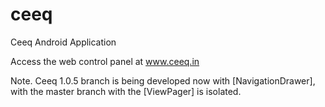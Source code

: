 ceeq
====

Ceeq Android Application

Access the web control panel at www.ceeq.in

Note. Ceeq 1.0.5 branch is being developed now with [NavigationDrawer], with the master branch with the [ViewPager] is isolated.
